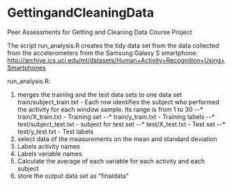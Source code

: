 GettingandCleaningData
======================

Peer Assessments for Getting and Cleaning Data Course Project

The script run_analysis.R creates the tidy data set from the data collected from the accelerometers from the Samsung Galaxy S smartphone: http://archive.ics.uci.edu/ml/datasets/Human+Activity+Recognition+Using+Smartphones 

run_analysis.R:
1. merges the training and the test data sets to one data set
train/subject_train.txt - Each row identifies the subject who performed the activity for each window sample. Its range is from 1 to 30
--* train/X_train.txt - Training set
--* train/y_train.txt - Training labels
--* test/subject_test.txt - subject for test set
--* test/X_test.txt - Test set
--* test/y_test.txt - Test labels
2. select data of the measurements on the mean and standard deviation
3. Labels activity names 
4. Labels variable names
5. Calculate the average of each variable for each activity and each subject
6. store the output data set as "finaldata"

